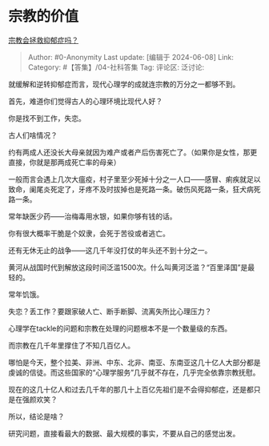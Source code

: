 # 宗教的价值
[宗教会拯救抑郁症吗？](https://www.zhihu.com/question/656585600/answer/3523738010)

> Author: #0-Anonymity
> Last update: [编辑于 2024-06-08]
> Link:
> Category: #【答集】/04-社科答集 
> Tag: 
> 评论区:
> 泛讨论:

就缓解和逆转抑郁症而言，现代心理学的成就连宗教的万分之一都够不到。

首先，难道你们觉得古人的心理环境比现代人好？

你是找不到工作，失恋。

古人们啥情况？

约有两成人还没长大母亲就因为难产或者产后伤害死亡了。（如果你是女性，那更直接，你就是那两成死亡率的母亲）

一般而言会遇上几次大瘟疫，村子里至少死掉十分之一人口——感冒、痢疾就足以致命，阑尾炎死定了，牙疼不及时拔掉也是死路一条。破伤风死路一条，狂犬病死路一条。

常年缺医少药——治梅毒用水银，如果你够有钱的话。

你有很大概率干脆是个奴隶，会死于苦役或者逃亡。

还有无休无止的战争——这几千年没打仗的年头还不到十分之一。

黄河从战国时代到解放这段时间泛滥1500次。什么叫黄河泛滥？“百里泽国”是最轻的。

常年饥饿。

失恋？丢工作？要跟家破人亡、断手断脚、流离失所比心理压力？

心理学在tackle的问题和宗教在处理的问题根本不是一个数量级的东西。

而宗教在几千年里撑住了不知几百亿人。

哪怕是今天，整个拉美、非洲、中东、北非、南亚、东南亚这几十亿人大部分都是虔诚的信徒。而这些国家的“心理学服务”几乎就不存在，几乎完全依靠宗教抚慰。

现在的这几十亿人和过去几千年的那几十上百亿先祖们是不会得抑郁症，还是都只是在强颜欢笑？

所以，结论是啥？

研究问题，直接看最大的数据、最大规模的事实，不要从自己的感觉出发。
